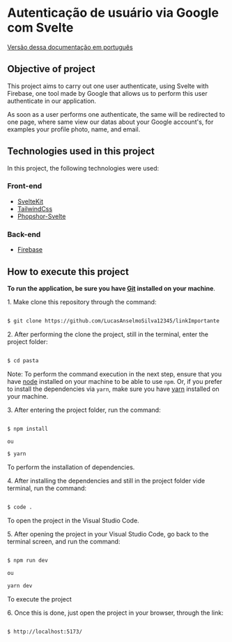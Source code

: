 # Autenticação de usuário via Google com Svelte

[Versão dessa documentação em português](https://github.com/LucasAnselmoSilva12345/svelte_Firebase_Auth/blob/master/README.md)

## Objective of project

This project aims to carry out one user authenticate, using Svelte with Firebase, one tool made by Google that allows us to perform this user authenticate in our application.

As soon as a user performs one authenticate, the same will be redirected to one page, where same view our datas about your Google account's, for examples your profile photo, name, and email.


## Technologies used in this project

In this project, the following technologies were used:

### Front-end

- [SvelteKit](https://svelte.dev/)
- [TailwindCss](https://tailwindcss.com/)
- [Phopshor-Svelte](https://www.npmjs.com/package/phosphor-svelte)

### Back-end

- [Firebase](https://firebase.google.com/)

## How to execute this project

**To run the application, be sure you have [Git](https://git-scm.com/) installed on your machine**.

1. Make clone this repository through the command:

```sh

$ git clone https://github.com/LucasAnselmoSilva12345/linkImportante

```

2. After performing the clone the project, still in the terminal, enter the project folder:

```sh

$ cd pasta

```

Note: To perform the command execution in the next step, ensure that you have [node](https://nodejs.org/en/) installed on your machine to be able to use `npm`. Or, if you prefer to install the dependencies via `yarn`, make sure you have [yarn](https://yarnpkg.com/) installed on your machine.

3. After entering the project folder, run the command:

```sh

$ npm install

ou

$ yarn

```

To perform the installation of dependencies.

4. After installing the dependencies and still in the project folder vide terminal, run the command:

```sh

$ code .

```

To open the project in the Visual Studio Code.

5. After opening the project in your Visual Studio Code, go back to the terminal screen, and run the command:

```sh

$ npm run dev

ou

yarn dev

```

To execute the project

6. Once this is done, just open the project in your browser, through the link:

```sh

$ http://localhost:5173/

```
